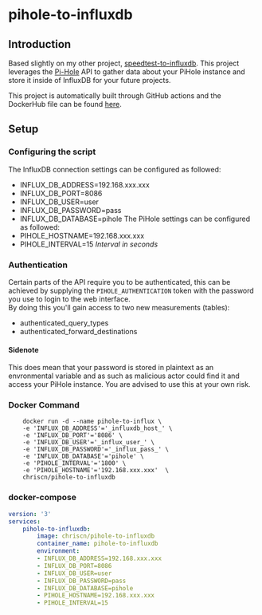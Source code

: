# pihole-to-influxdb
## Introduction
Based slightly on my other project, [speedtest-to-influxdb](https://github.com/chriscn/speedtest-to-influxdb). This project leverages the [Pi-Hole](https://pi-hole.net/) API to gather data about your PiHole instance and store it inside of InfluxDB for your future projects.

This project is automatically built through GitHub actions and the DockerHub file can be found [here](https://hub.docker.com/r/chriscn/pihole-to-influxdb).
## Setup
### Configuring the script
The InfluxDB connection settings can be configured as followed:
- INFLUX_DB_ADDRESS=192.168.xxx.xxx
- INFLUX_DB_PORT=8086
- INFLUX_DB_USER=user
- INFLUX_DB_PASSWORD=pass
- INFLUX_DB_DATABASE=pihole
The PiHole settings can be configured as followed:
- PIHOLE_HOSTNAME=192.168.xxx.xxx
- PIHOLE_INTERVAL=15 *Interval in seconds*
### Authentication
Certain parts of the API require you to be authenticated, this can be achieved by supplying the `PIHOLE_AUTHENTICATION` token with the password you use to login to the web interface.  
By doing this you'll gain access to two new measurements (tables): 
- authenticated_query_types
- authenticated_forward_destinations
#### Sidenote
This does mean that your password is stored in plaintext as an envronmental variable and as such as malicious actor could find it and access your PiHole instance. You are advised to use this at your own risk.
### Docker Command
```
    docker run -d --name pihole-to-influx \
    -e 'INFLUX_DB_ADDRESS'='_influxdb_host_' \
    -e 'INFLUX_DB_PORT'='8086' \
    -e 'INFLUX_DB_USER'='_influx_user_' \
    -e 'INFLUX_DB_PASSWORD'='_influx_pass_' \
    -e 'INFLUX_DB_DATABASE'='pihole' \
    -e 'PIHOLE_INTERVAL'='1800' \
    -e 'PIHOLE_HOSTNAME'='192.168.xxx.xxx'  \
    chriscn/pihole-to-influxdb
```
### docker-compose
```yaml
version: '3'
services:
    pihole-to-influxdb:
        image: chriscn/pihole-to-influxdb
        container_name: pihole-to-influxdb
        environment:
        - INFLUX_DB_ADDRESS=192.168.xxx.xxx
        - INFLUX_DB_PORT=8086
        - INFLUX_DB_USER=user
        - INFLUX_DB_PASSWORD=pass
        - INFLUX_DB_DATABASE=pihole
        - PIHOLE_HOSTNAME=192.168.xxx.xxx
        - PIHOLE_INTERVAL=15
```
